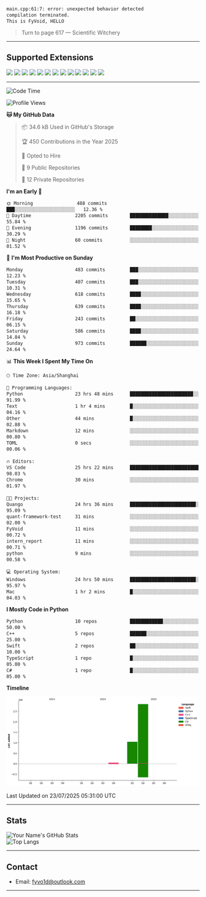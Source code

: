 ```
main.cpp:61:7: error: unexpected behavior detected
compilation terminated.
This is FyVoid, HELLO
```

> Turn to page 617 — Scientific Witchery

---

## Supported Extensions

<p align="left">
  <img src="https://cdn.jsdelivr.net/gh/devicons/devicon/icons/cplusplus/cplusplus-original.svg" height="40" />
  <img src="https://cdn.jsdelivr.net/gh/devicons/devicon/icons/csharp/csharp-original.svg" height="40" />
  <img src="https://cdn.jsdelivr.net/gh/devicons/devicon/icons/python/python-original.svg" height="40" />
  <img src="https://cdn.jsdelivr.net/gh/devicons/devicon/icons/swift/swift-original.svg" height="40" />
  <img src="https://cdn.jsdelivr.net/gh/devicons/devicon/icons/git/git-original.svg" height="40" />
  <img src="https://cdn.jsdelivr.net/gh/devicons/devicon/icons/docker/docker-original.svg" height="40" />
  <img src="https://cdn.jsdelivr.net/gh/devicons/devicon/icons/vscode/vscode-original.svg" height="40" />
  <img src="https://www.vulkan.org/user/themes/vulkan/images/logo/vulkan-logo.svg" height="40" />
  <img src="https://cdn.jsdelivr.net/gh/devicons/devicon/icons/opengl/opengl-original.svg" height="40" />
  <img src="https://cdn.jsdelivr.net/gh/devicons/devicon/icons/pytorch/pytorch-original.svg" height="40" />
  <img src="https://cdn.jsdelivr.net/gh/devicons/devicon/icons/unity/unity-original.svg" height="40" />
  <img src="https://cdn.jsdelivr.net/gh/devicons/devicon/icons/unrealengine/unrealengine-original.svg" height="40" />
  <img src="https://cdn.jsdelivr.net/gh/devicons/devicon/icons/cmake/cmake-original.svg" height="40" />
</p>


---

<!--START_SECTION:waka-->
![Code Time](http://img.shields.io/badge/Code%20Time-273%20hrs%2044%20mins-blue)

![Profile Views](http://img.shields.io/badge/Profile%20Views-2-blue)

**🐱 My GitHub Data** 

> 📦 34.6 kB Used in GitHub's Storage 
 > 
> 🏆 450 Contributions in the Year 2025
 > 
> 💼 Opted to Hire
 > 
> 📜 9 Public Repositories 
 > 
> 🔑 12 Private Repositories 
 > 
**I'm an Early 🐤** 

```text
🌞 Morning                488 commits         ███░░░░░░░░░░░░░░░░░░░░░░   12.36 % 
🌆 Daytime                2205 commits        ██████████████░░░░░░░░░░░   55.84 % 
🌃 Evening                1196 commits        ████████░░░░░░░░░░░░░░░░░   30.29 % 
🌙 Night                  60 commits          ░░░░░░░░░░░░░░░░░░░░░░░░░   01.52 % 
```
📅 **I'm Most Productive on Sunday** 

```text
Monday                   483 commits         ███░░░░░░░░░░░░░░░░░░░░░░   12.23 % 
Tuesday                  407 commits         ███░░░░░░░░░░░░░░░░░░░░░░   10.31 % 
Wednesday                618 commits         ████░░░░░░░░░░░░░░░░░░░░░   15.65 % 
Thursday                 639 commits         ████░░░░░░░░░░░░░░░░░░░░░   16.18 % 
Friday                   243 commits         ██░░░░░░░░░░░░░░░░░░░░░░░   06.15 % 
Saturday                 586 commits         ████░░░░░░░░░░░░░░░░░░░░░   14.84 % 
Sunday                   973 commits         ██████░░░░░░░░░░░░░░░░░░░   24.64 % 
```


📊 **This Week I Spent My Time On** 

```text
🕑︎ Time Zone: Asia/Shanghai

💬 Programming Languages: 
Python                   23 hrs 48 mins      ███████████████████████░░   91.99 % 
Text                     1 hr 4 mins         █░░░░░░░░░░░░░░░░░░░░░░░░   04.16 % 
Other                    44 mins             █░░░░░░░░░░░░░░░░░░░░░░░░   02.88 % 
Markdown                 12 mins             ░░░░░░░░░░░░░░░░░░░░░░░░░   00.80 % 
TOML                     0 secs              ░░░░░░░░░░░░░░░░░░░░░░░░░   00.06 % 

🔥 Editors: 
VS Code                  25 hrs 22 mins      █████████████████████████   98.03 % 
Chrome                   30 mins             ░░░░░░░░░░░░░░░░░░░░░░░░░   01.97 % 

🐱‍💻 Projects: 
Quango                   24 hrs 36 mins      ████████████████████████░   95.09 % 
quant-framework-test     31 mins             ░░░░░░░░░░░░░░░░░░░░░░░░░   02.00 % 
FyVoid                   11 mins             ░░░░░░░░░░░░░░░░░░░░░░░░░   00.72 % 
intern_report            11 mins             ░░░░░░░░░░░░░░░░░░░░░░░░░   00.71 % 
python                   9 mins              ░░░░░░░░░░░░░░░░░░░░░░░░░   00.58 % 

💻 Operating System: 
Windows                  24 hrs 50 mins      ████████████████████████░   95.97 % 
Mac                      1 hr 2 mins         █░░░░░░░░░░░░░░░░░░░░░░░░   04.03 % 
```

**I Mostly Code in Python** 

```text
Python                   10 repos            ████████████░░░░░░░░░░░░░   50.00 % 
C++                      5 repos             ██████░░░░░░░░░░░░░░░░░░░   25.00 % 
Swift                    2 repos             ██░░░░░░░░░░░░░░░░░░░░░░░   10.00 % 
TypeScript               1 repo              █░░░░░░░░░░░░░░░░░░░░░░░░   05.00 % 
C#                       1 repo              █░░░░░░░░░░░░░░░░░░░░░░░░   05.00 % 
```



**Timeline**

![Lines of Code chart](https://raw.githubusercontent.com/FyVoid/FyVoid/main/assets/bar_graph.png)


 Last Updated on 23/07/2025 05:31:00 UTC
<!--END_SECTION:waka-->

---

## Stats

![Your Name's GitHub Stats](https://github-readme-stats.vercel.app/api?username=fyvoid&show_icons=true&theme=tokyonight)  
![Top Langs](https://github-readme-stats.vercel.app/api/top-langs/?username=fyvoid&layout=compact&theme=tokyonight)

---

## Contact

- Email: [fyvo1d@outlook.com](fyvo1d@outlook.com)  

---

